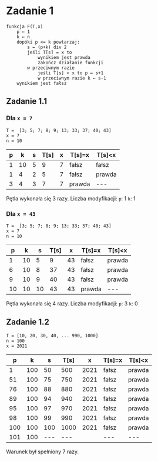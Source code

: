# Zadanie 1

```
funkcja F(T,x) 
    p ← 1 
    k ← n 
    dopóki p <= k powtarzaj: 
        s ← (p+k) div 2 
        jeśli T[s] = x to 
            wynikiem jest prawda 
            zakończ działanie funkcji
        w przeciwnym razie 
            jeśli T[s] < x to p ← s+1 
            w przeciwnym razie k ← s-1 
    wynikiem jest fałsz
```

## Zadanie 1.1

### Dla `x = 7`

```
T =  [3; 5; 7; 8; 9; 13; 33; 37; 40; 43]
x = 7
n = 10
```

|  p |  k |  s | T[s] | x  | T[s]=x | T[s]<x |
|----|----|----|------|----|--------|--------|
|  1 | 10 |  5 |  9   |  7 | fałsz  | fałsz  |
|  1 |  4 |  2 |  5   |  7 | fałsz  | prawda |
|  3 |  4 |  3 |  7   |  7 | prawda | ---    |

Pętla wykonała się 3 razy.
Liczba modyfikacji:
`p`: 1
`k`: 1

### Dla `x = 43`

```
T =  [3; 5; 7; 8; 9; 13; 33; 37; 40; 43]
x = 7
n = 10
```

|  p |  k |  s | T[s] | x  | T[s]=x | T[s]<x |
|----|----|----|------|----|--------|--------|
|  1 | 10 |  5 |  9   | 43 | fałsz  | prawda |
|  6 | 10 |  8 | 37   | 43 | fałsz  | prawda |
|  9 | 10 |  9 | 40   | 43 | fałsz  | prawda |
| 10 | 10 | 10 | 43   | 43 | prawda | ---    |

Pętla wykonała się 4 razy.
Liczba modyfikacji:
`p`: 3
`k`: 0

## Zadanie 1.2

```
T = [10, 20, 30, 40, ... 990, 1000]
n = 100
x = 2021
```

|  p |   k |  s | T[s] | x  | T[s]=x | T[s]<x |
|----|-----|----|------|----|--------|--------|
|  1 | 100 |  50| 500  |2021| fałsz  | prawda |
| 51 | 100 |  75| 750  |2021| fałsz  | prawda |
| 76 | 100 |  88| 880  |2021| fałsz  | prawda |
| 89 | 100 |  94| 940  |2021| fałsz  | prawda |
| 95 | 100 |  97| 970  |2021| fałsz  | prawda |
| 98 | 100 |  99| 990  |2021| fałsz  | prawda |
|100 | 100 | 100|1000  |2021| fałsz  | prawda |
|101 | 100 | ---|---|  |--- | ---    | ---    |

Warunek był spełniony 7 razy.

